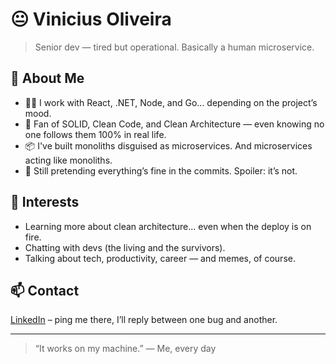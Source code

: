 # 😐 Vinicius Oliveira

> Senior dev — tired but operational. Basically a human microservice.

## 🧠 About Me

- 👨‍💻 I work with React, .NET, Node, and Go... depending on the project’s mood.
- 🧩 Fan of SOLID, Clean Code, and Clean Architecture — even knowing no one follows them 100% in real life.
- 📦 I've built monoliths disguised as microservices. And microservices acting like monoliths.
- 💼 Still pretending everything’s fine in the commits. Spoiler: it’s not.

## 💬 Interests

- Learning more about clean architecture... even when the deploy is on fire.
- Chatting with devs (the living and the survivors).
- Talking about tech, productivity, career — and memes, of course.

## 📫 Contact

[LinkedIn](https://www.linkedin.com/in/vinioliveirafullstack/) – ping me there, I’ll reply between one bug and another.

---

> “It works on my machine.” — Me, every day
